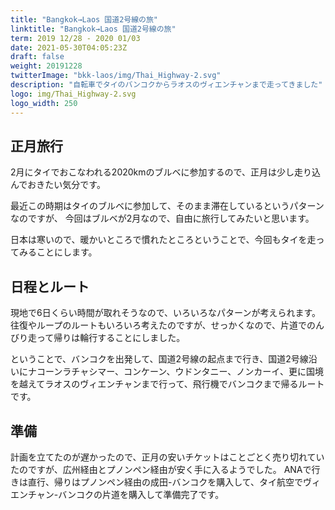 ```yaml
---
title: "Bangkok→Laos 国道2号線の旅"
linktitle: "Bangkok→Laos 国道2号線の旅"
term: 2019 12/28 - 2020 01/03
date: 2021-05-30T04:05:23Z
draft: false
weight: 20191228
twitterImage: "bkk-laos/img/Thai_Highway-2.svg"
description: "自転車でタイのバンコクからラオスのヴィエンチャンまで走ってきました"
logo: img/Thai_Highway-2.svg
logo_width: 250
---
```

## 正月旅行

2月にタイでおこなわれる2020kmのブルベに参加するので、正月は少し走り込んでおきたい気分です。

最近この時期はタイのブルベに参加して、そのまま滞在しているというパターンなのですが、
今回はブルベが2月なので、自由に旅行してみたいと思います。

日本は寒いので、暖かいところで慣れたところということで、今回もタイを走ってみることにします。

## 日程とルート

現地で6日くらい時間が取れそうなので、いろいろなパターンが考えられます。
往復やループのルートもいろいろ考えたのですが、せっかくなので、片道でのんびり走って帰りは輪行することにしました。

ということで、バンコクを出発して、国道2号線の起点まで行き、国道2号線沿いにナコーンラチャシマー、コンケーン、ウドンタニー、ノンカーイ、更に国境を越えてラオスのヴィエンチャンまで行って、飛行機でバンコクまで帰るルートです。

## 準備

計画を立てたのが遅かったので、正月の安いチケットはことごとく売り切れていたのですが、広州経由とプノンペン経由が安く手に入るようでした。
ANAで行きは直行、帰りはプノンペン経由の成田-バンコクを購入して、タイ航空でヴィエンチャン-バンコクの片道を購入して準備完了です。
